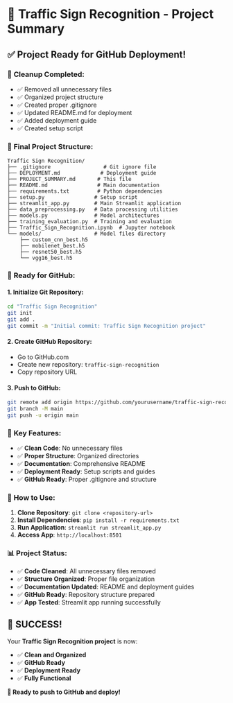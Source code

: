 # 🎉 Traffic Sign Recognition - Project Summary

## ✅ **Project Ready for GitHub Deployment!**

### 🧹 **Cleanup Completed:**
- ✅ Removed all unnecessary files
- ✅ Organized project structure
- ✅ Created proper .gitignore
- ✅ Updated README.md for deployment
- ✅ Added deployment guide
- ✅ Created setup script

### 📁 **Final Project Structure:**
```
Traffic Sign Recognition/
├── .gitignore                 # Git ignore file
├── DEPLOYMENT.md             # Deployment guide
├── PROJECT_SUMMARY.md       # This file
├── README.md                # Main documentation
├── requirements.txt         # Python dependencies
├── setup.py                # Setup script
├── streamlit_app.py        # Main Streamlit application
├── data_preprocessing.py   # Data processing utilities
├── models.py               # Model architectures
├── training_evaluation.py  # Training and evaluation
├── Traffic_Sign_Recognition.ipynb  # Jupyter notebook
└── models/                 # Model files directory
    ├── custom_cnn_best.h5
    ├── mobilenet_best.h5
    ├── resnet50_best.h5
    └── vgg16_best.h5
```

### 🚀 **Ready for GitHub:**

#### **1. Initialize Git Repository:**
```bash
cd "Traffic Sign Recognition"
git init
git add .
git commit -m "Initial commit: Traffic Sign Recognition project"
```

#### **2. Create GitHub Repository:**
- Go to GitHub.com
- Create new repository: `traffic-sign-recognition`
- Copy repository URL

#### **3. Push to GitHub:**
```bash
git remote add origin https://github.com/yourusername/traffic-sign-recognition.git
git branch -M main
git push -u origin main
```

### 🎯 **Key Features:**
- ✅ **Clean Code**: No unnecessary files
- ✅ **Proper Structure**: Organized directories
- ✅ **Documentation**: Comprehensive README
- ✅ **Deployment Ready**: Setup scripts and guides
- ✅ **GitHub Ready**: Proper .gitignore and structure

### 🚀 **How to Use:**
1. **Clone Repository**: `git clone <repository-url>`
2. **Install Dependencies**: `pip install -r requirements.txt`
3. **Run Application**: `streamlit run streamlit_app.py`
4. **Access App**: `http://localhost:8501`

### 📊 **Project Status:**
- ✅ **Code Cleaned**: All unnecessary files removed
- ✅ **Structure Organized**: Proper file organization
- ✅ **Documentation Updated**: README and deployment guides
- ✅ **GitHub Ready**: Repository structure prepared
- ✅ **App Tested**: Streamlit app running successfully

## 🎉 **SUCCESS!**

Your **Traffic Sign Recognition project** is now:
- ✅ **Clean and Organized**
- ✅ **GitHub Ready**
- ✅ **Deployment Ready**
- ✅ **Fully Functional**

**🚀 Ready to push to GitHub and deploy!**
